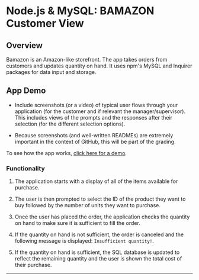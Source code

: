 # Node.js & MySQL: BAMAZON Customer View

## Overview

Bamazon is an Amazon-like storefront. The app takes orders from customers and updates quantity on hand. It uses npm's MySQL and Inquirer packages for data input and storage.  

## App Demo

* Include screenshots (or a video) of typical user flows through your application (for the customer and if relevant the manager/supervisor). This includes views of the prompts and the responses after their selection (for the different selection options).

* Because screenshots (and well-written READMEs) are extremely important in the context of GitHub, this will be part of the grading.

To see how the app works, [click here for a demo](https://guides.github.com/features/mastering-markdown/).

### Functionality 

1. The application starts with a display of all of the items available for purchase.  

2. The user is then prompted to select the ID of the product they want to buy followed by the number of units they want to purchase. 

3. Once the user has placed the order, the application checks the quantity on hand to make sure it is sufficient to fill the order.

4. If the quantity on hand is not sufficient, the order is canceled and the following message is displayed: `Insufficient quantity!`.

5. If the quantity on hand is sufficient, the SQL database is updated to reflect the remaining quantity and the user is shown the total cost of their purchase. 

- - -